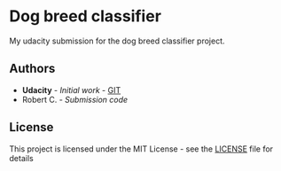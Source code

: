 # Dog breed classifier

My udacity submission for the dog breed classifier project. 

## Authors

* **Udacity** - *Initial work* - [GIT](https://github.com/udacity/deep-learning-v2-pytorch)
* Robert C. - *Submission code*

## License

This project is licensed under the MIT License - see the [LICENSE](LICENSE) file for details
